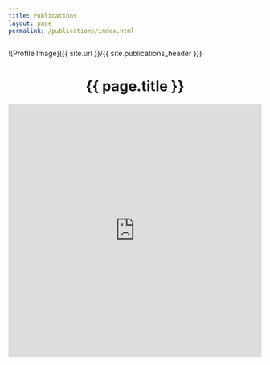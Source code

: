 ```yaml
---
title: Publications
layout: page
permalink: /publications/index.html
---
```

<style>
img { width: 80%; margin: 0 auto; display: block; }
.embed-responsive {
    position: relative;
    display: block;
    height: 0;
    padding: 0;
    overflow: hidden;
}
.embed-responsive-item {
    position: absolute;
    top: 0;
    left: 0;
    bottom: 0;
    height: 100%;
    width: 100%;
    border: 0;
}
</style>

![Profile Image]({{ site.url }}/{{ site.publications_header }})

<center><h1>{{ page.title }}</h1></center>

<div id="pub-embed" class="embed-responsive" style="padding-bottom: 100%;">
<iframe class="embed-responsive-item" src="http://bibbase.org/show?bib=https%3A%2F%2Fraw.githubusercontent.com%2Fvivekkrish%2Fvivekkrish.github.io%2Fmaster%2Fassets%2Fstatic%2Fcitations.bib&token=64de019d02658a039e6f5e29181573ec"> </iframe>
</div>
